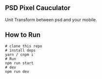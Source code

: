 ## PSD Pixel Cauculator
Unit Transform between psd and your mobile. 
## How to Run
```
# clone this repo
# install deps
yarn / cnpm i
# Run
npm run start
# dev
npm run dev
```